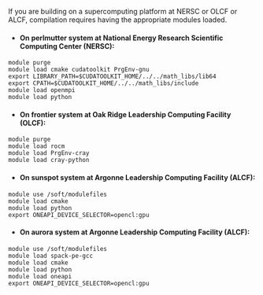 
If you are building on a supercomputing platform at NERSC or OLCF or ALCF,
compilation requires having the appropriate modules loaded.

* #### On **perlmutter** system at National Energy Research Scientific Computing Center (NERSC):
```
module purge
module load cmake cudatoolkit PrgEnv-gnu
export LIBRARY_PATH=$CUDATOOLKIT_HOME/../../math_libs/lib64
export CPATH=$CUDATOOLKIT_HOME/../../math_libs/include
module load openmpi
module load python
```

* #### On **frontier** system at Oak Ridge Leadership Computing Facility (OLCF):
```
module purge
module load rocm
module load PrgEnv-cray
module load cray-python
```

* #### On **sunspot** system at Argonne Leadership Computing Facility (ALCF):
```
module use /soft/modulefiles
module load cmake
module load python
export ONEAPI_DEVICE_SELECTOR=opencl:gpu
```

* #### On **aurora** system at Argonne Leadership Computing Facility (ALCF):
```
module use /soft/modulefiles
module load spack-pe-gcc
module load cmake
module load python
module load oneapi
export ONEAPI_DEVICE_SELECTOR=opencl:gpu
```
